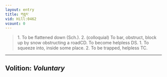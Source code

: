 ```yaml
---
layout: entry
title: གཅུར་
vid: Hill:0462
vcount: 0
---
```

> 1\. To be flattened down (Sch\.)\. 2\. (colloquial) To bar, obstruct, block up by snow obstructing a roadCD\. To become helpless DS\. 1\. To squeeze into, inside some place\. 2\. To be trapped, helpless TC\.

---
Volition: _Voluntary_
---

